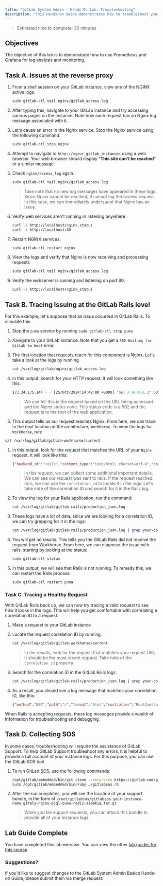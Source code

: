 ```yaml
---
title: "GitLab System Admin - Hands-On Lab: Troubleshooting"
description: "This Hands-On Guide demonstrates how to troubleshoot your GitLab instance"
---
```


> Estimated time to complete: 30 minutes

## Objectives

The objective of this lab is to demonstrate how to use Prometheus and Grafana for log analysis and monitoring.

## Task A. Issues at the reverse proxy

1. From a shell session on your GitLab instance, view one of the NGINX active logs.

   ```bash
   sudo gitlab-ctl tail nginx/gitlab_access.log
   ```

1. After typing this, navigate to your GitLab instance and try accessing various pages on the instance. Note how each request has an Nginx log message associated with it. 

1. Let's cause an error in the Nginx service. Stop the Nginx service using the following command:

   ```bash
   sudo gitlab-ctl stop nginx
   ```

1. Attempt to navigate to `http://<your_gitlab_instance>` using a web browser. Your web browser should display "**This site can't be reached**" or a similar message.

1. Check `nginx/access_log` again.

   ```bash
   sudo gitlab-ctl tail nginx/gitlab_access.log
   ```

    > Take note that no new log messages have appeared in these logs. Since Nginx cannot be reached, it cannot log the access request. In this case, we can immediately understand that Nginx has an issue.

1. Verify web services aren't running or listening anywhere.

   ```bash
   curl -i http://localhost/nginx_status
   curl -i http://localhost:80
   ```

1. Restart NGINX services.

   ```bash
   sudo gitlab-ctl restart nginx
   ```

1. View the logs and verify that Nginx is now receiving and processing requests

   ```bash
   sudo gitlab-ctl tail nginx/gitlab_access.log
   ```

1. Verify the webserver is running and listening on port 80.

   ```bash
   curl -i http://localhost/nginx_status
   ```

## Task B. Tracing Issuing at the GitLab Rails level

For this example, let's suppose that an issue occurred in GitLab Rails. To simulate this:

1. Stop the `puma` service by running `sudo gitlab-ctl stop puma`

1. Navigate to your GitLab instance. Note that you get a `502 Waiting for GitLab to boot` error.

1. The first location that requests reach for this component is Nginx. Let's take a look at the logs by running

    ```bash
    cat /var/log/gitlab/nginx/gitlab_access.log
    ```

1. In this output, search for your HTTP request. It will look something like this:

    ```bash 
    173.34.175.144 - - [25/Oct/2024:14:48:00 +0000] "GET / HTTP/1.1" 502 2026 "http://34.56.107.198/" "Mozilla/5.0 (Macintosh; Intel Mac OS X 10_15_7) AppleWebKit/537.36 (KHTML, like Gecko) Chrome/129.0.0.0 Safari/537.36" -
    ```

    > We can tell this is the request based on the URL being accessed and the Nginx status code. This status code is a 502 and the request is to the root of the web application.

1. This output tells us our request reaches Nginx. From here, we can trace to the next location in the architecture, `Workhorse`. To view the logs for `Workhorse`, run:

```bash
cat /var/log/gitlab/gitlab-workhorse/current
```

1. In this output, look for the request that matches the URL of your `Nginx` request. It will look like this:

    ```json
    {"backend_id":"rails","content_type":"text/html; charset=utf-8","correlation_id":"01JB22H7ENN72DH5XNMTB2170Z","duration_ms":0,"host":"34.56.107.198","level":"info","method":"GET","msg":"access","proto":"HTTP/1.1","referrer":"http://34.56.107.198/","remote_addr":"173.34.175.144:0","remote_ip":"173.34.175.144","route":"","route_id":"default","status":502,"system":"http","time":"2024-10-25T14:50:49Z","ttfb_ms":0,"uri":"/favicon.ico","user_agent":"Mozilla/5.0 (Macintosh; Intel Mac OS X 10_15_7) AppleWebKit/537.36 (KHTML, like Gecko) Chrome/129.0.0.0 Safari/537.36","written_bytes":2026}
    ```

    > In this request, we can collect some additional important details. We can see our request was sent to rails. If the request reached rails, we can use the `correlation_id` to locate it in the logs. Let's take note of the correlation ID and search for it in the Rails log.

1. To view the log for your Rails application, run the command:

    ```bash
    cat /var/log/gitlab/gitlab-rails/production_json.log
    ```

1. These logs have a lot of data, since we are looking for a correlation ID, we can try grepping for it in the logs:

    ```bash
    cat /var/log/gitlab/gitlab-rails/production_json.log | grep your-correlation-id
    ```

1. You will get no results. This tells you the GitLab Rails did not receive the request from Workhorse. From here, we can diagnose the issue with rails, starting by looking at the status:

    ```bash
    sudo gitlab-ctl status
    ```

1. In this output, we will see that Rails is not running. To remedy this, we can restart the Rails process:

    ```bash
    sudo gitlab-ctl restart puma
    ```

### Task C. Tracing a Healthy Request

With GitLab Rails back up, we can now try tracing a valid request to see how it looks in the logs. This will help you get comfortable with correlating a correlation ID to a request.

1. Make a request to your GitLab instance

1. Locate the request correlation ID by running:

    ```bash
    cat /var/log/gitlab/gitlab-workhorse/current
    ```

    > In the results, look for the request that matches your request URL. It should be the most recent request. Take note of the `correlation_id` property.

1. Search for the correlation ID in the GitLab Rails logs:

    ```bash
    cat /var/log/gitlab/gitlab-rails/production_json.log | grep your-correlation-id
    ```

1. As a result, you should see a log message that matches your correlation ID, like this:

    ```json
    {"method":"GET","path":"/","format":"html","controller":"RootController","action":"index","status":200,"time":"2024-10-25T15:05:43.089Z","params":[],"correlation_id":"01JB23CG5BM7X1KDDKX5DZ2RCK","meta.caller_id":"RootController#index","meta.feature_category":"groups_and_projects","meta.remote_ip":"173.34.175.144","meta.user":"root","meta.user_id":1,"meta.client_id":"user/1","remote_ip":"173.34.175.144","user_id":1,"username":"root","ua":"Mozilla/5.0 (Macintosh; Intel Mac OS X 10_15_7) AppleWebKit/537.36 (KHTML, like Gecko) Chrome/129.0.0.0 Safari/537.36","queue_duration_s":0.036988,"request_urgency":"low","target_duration_s":5,"redis_calls":68,"redis_allowed_cross_slot_calls":5,"redis_duration_s":0.012599,"redis_read_bytes":7048,"redis_write_bytes":5562,"redis_cache_calls":25,"redis_cache_allowed_cross_slot_calls":3,"redis_cache_duration_s":0.004691,"redis_cache_read_bytes":1971,"redis_cache_write_bytes":2244,"redis_db_load_balancing_calls":3,"redis_db_load_balancing_duration_s":0.000548,"redis_db_load_balancing_write_bytes":104,"redis_feature_flag_calls":31,"redis_feature_flag_duration_s":0.005347,"redis_feature_flag_read_bytes":4694,"redis_feature_flag_write_bytes":2526,"redis_repository_cache_calls":3,"redis_repository_cache_duration_s":0.000853,"redis_repository_cache_read_bytes":203,"redis_repository_cache_write_bytes":79,"redis_sessions_calls":6,"redis_sessions_allowed_cross_slot_calls":2,"redis_sessions_duration_s":0.00116,"redis_sessions_read_bytes":180,"redis_sessions_write_bytes":609,"db_count":52,"db_write_count":0,"db_cached_count":11,"db_txn_count":0,"db_replica_txn_count":0,"db_primary_txn_count":0,"db_main_txn_count":0,"db_ci_txn_count":0,"db_main_replica_txn_count":0,"db_ci_replica_txn_count":0,"db_replica_count":0,"db_primary_count":52,"db_main_count":52,"db_ci_count":0,"db_main_replica_count":0,"db_ci_replica_count":0,"db_replica_write_count":0,"db_primary_write_count":0,"db_main_write_count":0,"db_ci_write_count":0,"db_main_replica_write_count":0,"db_ci_replica_write_count":0,"db_replica_cached_count":0,"db_primary_cached_count":11,"db_main_cached_count":11,"db_ci_cached_count":0,"db_main_replica_cached_count":0,"db_ci_replica_cached_count":0,"db_replica_wal_count":0,"db_primary_wal_count":0,"db_main_wal_count":0,"db_ci_wal_count":0,"db_main_replica_wal_count":0,"db_ci_replica_wal_count":0,"db_replica_wal_cached_count":0,"db_primary_wal_cached_count":0,"db_main_wal_cached_count":0,"db_ci_wal_cached_count":0,"db_main_replica_wal_cached_count":0,"db_ci_replica_wal_cached_count":0,"db_replica_txn_max_duration_s":0.0,"db_primary_txn_max_duration_s":0.0,"db_main_txn_max_duration_s":0.0,"db_ci_txn_max_duration_s":0.0,"db_main_replica_txn_max_duration_s":0.0,"db_ci_replica_txn_max_duration_s":0.0,"db_replica_txn_duration_s":0.0,"db_primary_txn_duration_s":0.0,"db_main_txn_duration_s":0.0,"db_ci_txn_duration_s":0.0,"db_main_replica_txn_duration_s":0.0,"db_ci_replica_txn_duration_s":0.0,"db_replica_duration_s":0.0,"db_primary_duration_s":0.039,"db_main_duration_s":0.039,"db_ci_duration_s":0.0,"db_main_replica_duration_s":0.0,"db_ci_replica_duration_s":0.0,"cpu_s":0.225071,"mem_objects":91945,"mem_bytes":8675485,"mem_mallocs":19041,"mem_total_bytes":12353285,"pid":239709,"worker_id":"puma_2","rate_limiting_gates":[],"db_duration_s":0.02908,"view_duration_s":0.11937,"duration_s":0.20995}
    ```

When Rails is accepting requests, these log messages provide a wealth of information for troubleshooting and debugging.

## Task D. Collecting SOS

In some cases, troubleshooting will require the assistance of GitLab Support. To help GitLab Support troubleshoot any errors, it is helpful to provide a full account of your instance logs. For this purpose, you can use the GitLab SOS tool. 

1. To run GitLab SOS, use the following commands:

    ```bash
    /opt/gitlab/embedded/bin/git clone --recursive https://gitlab.com/gitlab-com/support/toolbox/gitlabsos.git && cd gitlabsos
    sudo /opt/gitlab/embedded/bin/ruby ./gitlabsos.rb
    ```

1. After the run completes, you will see the location of your support bundle, in the form of `/root/gitlabsos/gitlabsos.your-instance-name_gitaly-nginx-psql-puma-redis-sidekiq.tar.gz`

    > When you file support requests, you can attach this bundle to provide all of your instance logs.


## Lab Guide Complete

You have completed this lab exercise. You can view the other [lab guides for this course](/handbook/customer-success/professional-services-engineering/education-services/sysadminhandson).

### Suggestions?

If you'd like to suggest changes to the GitLab System Admin Basics Hands-on Guide, please submit them via merge request.

